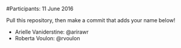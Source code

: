 #Participants: 11 June 2016

Pull this repository, then make a commit that adds your name below!

- Arielle Vaniderstine: @arirawr
- Roberta Voulon: @rvoulon

